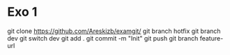 # Exo 1

git clone https://github.com/Areskizb/examgit/
git branch hotfix
git branch dev
git switch dev
git add .
git commit -m "Init"
git push
git branch feature-url
